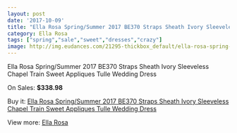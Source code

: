 ```yaml
---
layout: post
date: '2017-10-09'
title: "Ella Rosa Spring/Summer 2017 BE370 Straps Sheath Ivory Sleeveless Chapel Train Sweet Appliques Tulle Wedding Dress"
category: Ella Rosa
tags: ["spring","sale","sweet","dresses","crazy"]
image: http://img.eudances.com/21295-thickbox_default/ella-rosa-spring-summer-2017-be370-straps-sheath-ivory-sleeveless-chapel-train-sweet-appliques-tulle-wedding-dress.jpg
---
```

Ella Rosa Spring/Summer 2017 BE370 Straps Sheath Ivory Sleeveless Chapel Train Sweet Appliques Tulle Wedding Dress

On Sales: **$338.98**
<a href="https://www.eudances.com/en/ella-rosa/6497-ella-rosa-spring-summer-2017-be370-straps-sheath-ivory-sleeveless-chapel-train-sweet-appliques-tulle-wedding-dress.html"><amp-img layout="responsive" width="600" height="600" src="//img.eudances.com/21295-thickbox_default/ella-rosa-spring-summer-2017-be370-straps-sheath-ivory-sleeveless-chapel-train-sweet-appliques-tulle-wedding-dress.jpg" alt="Ella Rosa Spring/Summer 2017 BE370 Straps Sheath Ivory Sleeveless Chapel Train Sweet Appliques Tulle Wedding Dress 0" /></a>
<a href="https://www.eudances.com/en/ella-rosa/6497-ella-rosa-spring-summer-2017-be370-straps-sheath-ivory-sleeveless-chapel-train-sweet-appliques-tulle-wedding-dress.html"><amp-img layout="responsive" width="600" height="600" src="//img.eudances.com/21299-thickbox_default/ella-rosa-spring-summer-2017-be370-straps-sheath-ivory-sleeveless-chapel-train-sweet-appliques-tulle-wedding-dress.jpg" alt="Ella Rosa Spring/Summer 2017 BE370 Straps Sheath Ivory Sleeveless Chapel Train Sweet Appliques Tulle Wedding Dress 1" /></a>
<a href="https://www.eudances.com/en/ella-rosa/6497-ella-rosa-spring-summer-2017-be370-straps-sheath-ivory-sleeveless-chapel-train-sweet-appliques-tulle-wedding-dress.html"><amp-img layout="responsive" width="600" height="600" src="//img.eudances.com/21298-thickbox_default/ella-rosa-spring-summer-2017-be370-straps-sheath-ivory-sleeveless-chapel-train-sweet-appliques-tulle-wedding-dress.jpg" alt="Ella Rosa Spring/Summer 2017 BE370 Straps Sheath Ivory Sleeveless Chapel Train Sweet Appliques Tulle Wedding Dress 2" /></a>
<a href="https://www.eudances.com/en/ella-rosa/6497-ella-rosa-spring-summer-2017-be370-straps-sheath-ivory-sleeveless-chapel-train-sweet-appliques-tulle-wedding-dress.html"><amp-img layout="responsive" width="600" height="600" src="//img.eudances.com/21297-thickbox_default/ella-rosa-spring-summer-2017-be370-straps-sheath-ivory-sleeveless-chapel-train-sweet-appliques-tulle-wedding-dress.jpg" alt="Ella Rosa Spring/Summer 2017 BE370 Straps Sheath Ivory Sleeveless Chapel Train Sweet Appliques Tulle Wedding Dress 3" /></a>
<a href="https://www.eudances.com/en/ella-rosa/6497-ella-rosa-spring-summer-2017-be370-straps-sheath-ivory-sleeveless-chapel-train-sweet-appliques-tulle-wedding-dress.html"><amp-img layout="responsive" width="600" height="600" src="//img.eudances.com/21296-thickbox_default/ella-rosa-spring-summer-2017-be370-straps-sheath-ivory-sleeveless-chapel-train-sweet-appliques-tulle-wedding-dress.jpg" alt="Ella Rosa Spring/Summer 2017 BE370 Straps Sheath Ivory Sleeveless Chapel Train Sweet Appliques Tulle Wedding Dress 4" /></a>

Buy it: [Ella Rosa Spring/Summer 2017 BE370 Straps Sheath Ivory Sleeveless Chapel Train Sweet Appliques Tulle Wedding Dress](https://www.eudances.com/en/ella-rosa/6497-ella-rosa-spring-summer-2017-be370-straps-sheath-ivory-sleeveless-chapel-train-sweet-appliques-tulle-wedding-dress.html "Ella Rosa Spring/Summer 2017 BE370 Straps Sheath Ivory Sleeveless Chapel Train Sweet Appliques Tulle Wedding Dress")

View more: [Ella Rosa](https://www.eudances.com/en/102-ella-rosa "Ella Rosa")